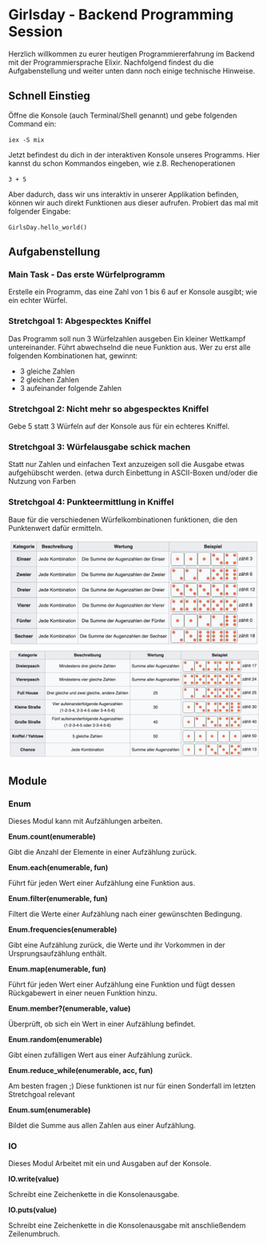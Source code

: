 # Girlsday - Backend Programming Session

Herzlich willkommen zu eurer heutigen Programmiererfahrung im Backend mit der Programmiersprache Elixir. Nachfolgend findest du die Aufgabenstellung und weiter unten dann noch einige technische Hinweise.

## Schnell Einstieg

Öffne die Konsole (auch Terminal/Shell genannt) und gebe folgenden Command ein:

`iex -S mix`

Jetzt befindest du dich in der interaktiven Konsole unseres Programms.
Hier kannst du schon Kommandos eingeben, wie z.B. Rechenoperationen

`3 + 5`

Aber dadurch, dass wir uns interaktiv in unserer Applikation befinden, können wir auch direkt Funktionen aus dieser aufrufen. Probiert das mal mit folgender Eingabe:

`GirlsDay.hello_world()`

## Aufgabenstellung

### Main Task - Das erste Würfelprogramm

Erstelle ein Programm, das eine Zahl von 1 bis 6 auf er Konsole ausgibt; wie ein echter Würfel.

### Stretchgoal 1: Abgespecktes Kniffel

Das Programm soll nun 3 Würfelzahlen ausgeben
Ein kleiner Wettkampf untereinander. Führt abwechselnd die neue Funktion aus. Wer zu erst alle folgenden Kombinationen hat, gewinnt:

- 3 gleiche Zahlen
- 2 gleichen Zahlen
- 3 aufeinander folgende Zahlen

### Stretchgoal 2: Nicht mehr so abgespecktes Kniffel

Gebe 5 statt 3 Würfeln auf der Konsole aus für ein echteres Kniffel.

### Stretchgoal 3: Würfelausgabe schick machen

Statt nur Zahlen und einfachen Text anzuzeigen soll die Ausgabe etwas aufgehübscht werden. (etwa durch Einbettung in ASCII-Boxen und/oder die Nutzung von Farben

### Stretchgoal 4: Punkteermittlung in Kniffel

Baue für die verschiedenen Würfelkombinationen funktionen, die den Punktenwert dafür ermitteln.

![Regeln Teil 1](/rules_1.png)
![Regeln Teil 2](/rules_2.png)

## Module

### Enum

Dieses Modul kann mit Aufzählungen arbeiten.

**Enum.count(enumerable)**

Gibt die Anzahl der Elemente in einer Aufzählung zurück.

**Enum.each(enumerable, fun)**

Führt für jeden Wert einer Aufzählung eine Funktion aus.

**Enum.filter(enumerable, fun)**

Filtert die Werte einer Aufzählung nach einer gewünschten Bedingung.

**Enum.frequencies(enumerable)**

Gibt eine Aufzählung zurück, die Werte und ihr Vorkommen in der Ursprungsaufzählung enthält.

**Enum.map(enumerable, fun)**

Führt für jeden Wert einer Aufzählung eine Funktion und fügt dessen Rückgabewert in einer neuen Funktion hinzu.

**Enum.member?(enumerable, value)**

Überprüft, ob sich ein Wert in einer Aufzählung befindet.

**Enum.random(enumerable)**

Gibt einen zufälligen Wert aus einer Aufzählung zurück.

**Enum.reduce_while(enumerable, acc, fun)**

Am besten fragen ;) Diese funktionen ist nur für einen Sonderfall im letzten Stretchgoal relevant

**Enum.sum(enumerable)**

Bildet die Summe aus allen Zahlen aus einer Aufzählung.

### IO

Dieses Modul Arbeitet mit ein und Ausgaben auf der Konsole.

**IO.write(value)**

Schreibt eine Zeichenkette in die Konsolenausgabe.

**IO.puts(value)**

Schreibt eine Zeichenkette in die Konsolenausgabe mit anschließendem Zeilenumbruch.
